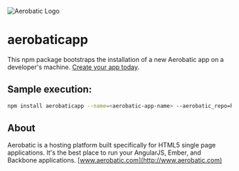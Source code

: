 ![Aerobatic Logo](https://s3-us-west-2.amazonaws.com/aerobatic-media/icons/logo-large.png)

# aerobaticapp
This npm package bootstraps the installation of a new Aerobatic app on a developer's machine. [Create your app today](https://portal.aerobaticapp.com/apps/create).

## Sample execution: 
```bash
npm install aerobaticapp --name=<aerobatic-app-name> --aerobatic_repo=https://github.com/aerobatic/angular-seed --aerobatic_branch=grunt --aerobatic_user=<aerobatic_user_id> --aerobatic_id=<aerobatic_app_id> --aerobatic_key=<aerobatic_access_key>
```

## About
Aerobatic is a hosting platform built specifically for HTML5 single page applications. It's the best place to run your AngularJS, Ember, and Backbone applications. [www.aerobatic.com](http://www.aerobatic.com)